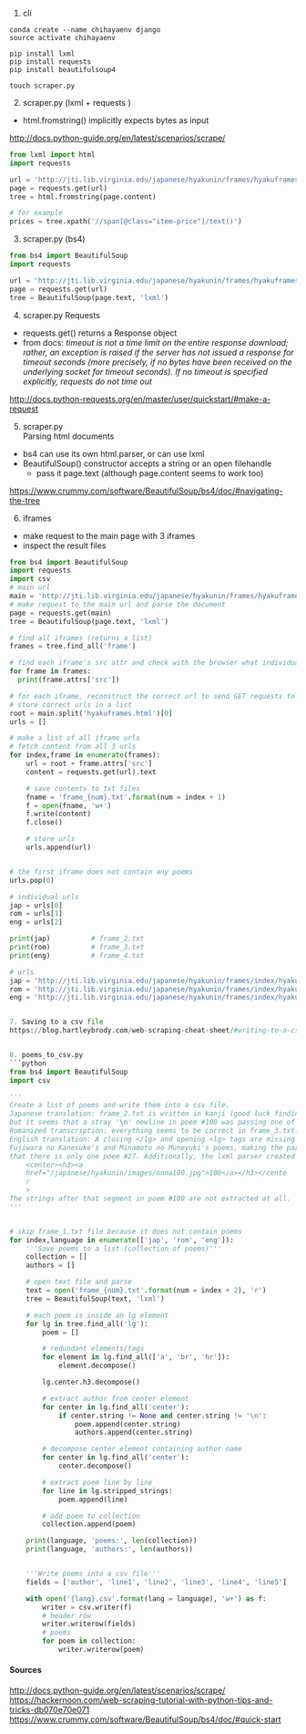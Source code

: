 1. cli
```
conda create --name chihayaenv django
source activate chihayaenv

pip install lxml
pip install requests
pip install beautifulsoup4

touch scraper.py
```


2. scraper.py (lxml + requests )
- html.fromstring() implicitly expects bytes as input

http://docs.python-guide.org/en/latest/scenarios/scrape/

```python
from lxml import html
import requests

url = 'http://jti.lib.virginia.edu/japanese/hyakunin/frames/hyakuframes.html'
page = requests.get(url)
tree = html.fromstring(page.content)

# for example
prices = tree.xpath('//span[@class="item-price"]/text()')
```


3. scraper.py (bs4)
```python
from bs4 import BeautifulSoup
import requests

url = 'http://jti.lib.virginia.edu/japanese/hyakunin/frames/hyakuframes.html'
page = requests.get(url)
tree = BeautifulSoup(page.text, 'lxml')
```


4. scraper.py
Requests
- requests.get() returns a Response object
- from docs:
  _timeout is not a time limit on the entire response download; rather, an exception is raised if the server has not issued a response for timeout seconds (more precisely, if no bytes have been received on the underlying socket for timeout seconds)._
  _If no timeout is specified explicitly, requests do not time out_

http://docs.python-requests.org/en/master/user/quickstart/#make-a-request


5. scraper.py  
Parsing html documents
- bs4 can use its own html.parser, or can use lxml
- BeautifulSoup() constructor accepts a string or an open filehandle
  - pass it page.text (although page.content seems to work too)

https://www.crummy.com/software/BeautifulSoup/bs4/doc/#navigating-the-tree


6. iframes
- make request to the main page with 3 iframes
- inspect the result files

```python
from bs4 import BeautifulSoup
import requests
import csv
# main url
main = 'http://jti.lib.virginia.edu/japanese/hyakunin/frames/hyakuframes.html'
# make request to the main url and parse the document
page = requests.get(main)
tree = BeautifulSoup(page.text, 'lxml')

# find all iframes (returns a list)
frames = tree.find_all('frame')

# find each iframe's src attr and check with the browser what individual documents look like
for frame in frames:
  print(frame.attrs['src'])

# for each iframe, reconstruct the correct url to send GET requests to from a root URL
# store correct urls in a list
root = main.split('hyakuframes.html')[0]
urls = []

# make a list of all iframe urls
# fetch content from all 3 urls
for index,frame in enumerate(frames):
    url = root + frame.attrs['src']
    content = requests.get(url).text

    # save contents to txt files
    fname = 'frame_{num}.txt'.format(num = index + 1)
    f = open(fname, 'w+')
    f.write(content)
    f.close()

    # store urls
    urls.append(url)


# the first iframe does not contain any poems
urls.pop(0)

# individual urls
jap = urls[0]
rom = urls[1]
eng = urls[2]

print(jap)          # frame_2.txt
print(rom)          # frame_3.txt
print(eng)          # frame_4.txt

# urls
jap = 'http://jti.lib.virginia.edu/japanese/hyakunin/frames/index/hyaku3euc.html'
rom = 'http://jti.lib.virginia.edu/japanese/hyakunin/frames/index/hyaku2rom.html'
eng = 'http://jti.lib.virginia.edu/japanese/hyakunin/frames/index/hyaku1eng.html'


7. Saving to a csv file
https://blog.hartleybrody.com/web-scraping-cheat-sheet/#writing-to-a-csv


8. poems_to_csv.py
```python
from bs4 import BeautifulSoup
import csv

'''
Create a list of poems and write them into a csv file.
Japanese translation: frame_2.txt is written in kanji (good luck finding raised errors),
but it seems that a stray '\n' newline in poem #100 was passing one of my if-else conditions.
Romanized transcription: everything seems to be correct in frame_3.txt.
English translation: A closing </lg> and opening <lg> tags are missing in frame_4.txt, between
Fujiwara no Kanesuke's and Minamoto no Muneyuki's poems, making the parser think
that there is only one poem #27. Additionally, the lxml parser created this:
    <center><h3><a
    href="/japanese/hyakunin/images/onna100.jpg">100</a></h3></cente
    r
    >
The strings after that segment in poem #100 are not extracted at all.
'''


# skip frame_1.txt file because it does not contain poems
for index,language in enumerate(['jap', 'rom', 'eng']):
    '''Save poems to a list (collection of poems)'''
    collection = []
    authors = []

    # open text file and parse
    text = open('frame_{num}.txt'.format(num = index + 2), 'r')
    tree = BeautifulSoup(text, 'lxml')

    # each poem is inside an lg element
    for lg in tree.find_all('lg'):
        poem = []

        # redundant elements/tags
        for element in lg.find_all(['a', 'br', 'hr']):
            element.decompose()

        lg.center.h3.decompose()

        # extract author from center element
        for center in lg.find_all('center'):
            if center.string != None and center.string != '\n':
                poem.append(center.string)
                authors.append(center.string)

        # decompose center element containing author name
        for center in lg.find_all('center'):
            center.decompose()

        # extract poem line by line
        for line in lg.stripped_strings:
            poem.append(line)

        # add poem to collection
        collection.append(poem)

    print(language, 'poems:', len(collection))
    print(language, 'authors:', len(authors))


    '''Write poems into a csv file'''
    fields = ['author', 'line1', 'line2', 'line3', 'line4', 'line5']

    with open('{lang}.csv'.format(lang = language), 'w+') as f:
        writer = csv.writer(f)
        # header row
        writer.writerow(fields)
        # poems
        for poem in collection:
            writer.writerow(poem)
```

#### Sources
http://docs.python-guide.org/en/latest/scenarios/scrape/
https://hackernoon.com/web-scraping-tutorial-with-python-tips-and-tricks-db070e70e071
https://www.crummy.com/software/BeautifulSoup/bs4/doc/#quick-start
